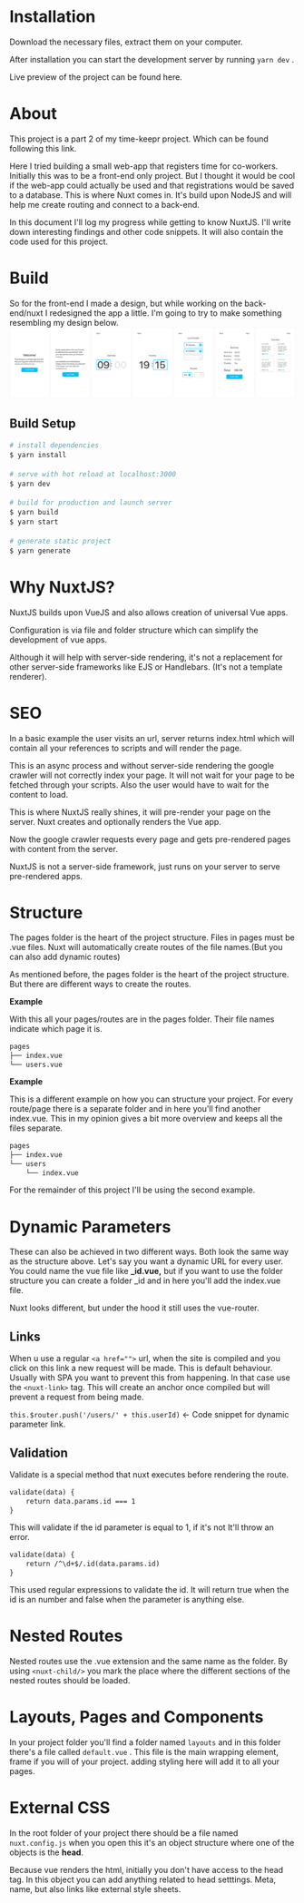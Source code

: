 # Installation

Download the necessary files, extract them on your computer.

After installation you can start the development server by running `yarn dev` .

Live preview of the project can be found here.

# About

This project is a part 2 of my time-keepr project. Which can be found following this link.

Here I tried building a small web-app that registers time for co-workers. Initially this was to be a front-end only project. But I thought it would be cool if the web-app could actually be used and that registrations would be saved to a database. This is where Nuxt comes in. It's build upon NodeJS and will help me create routing and connect to a back-end.

In this document I'll log my progress while getting to know NuxtJS. I'll write down interesting findings and other code snippets. It will also contain the code used for this project.

# Build

So for the front-end I made a design, but while working on the back-end/nuxt I redesigned the app a little. I'm going to try to make something resembling my design below.
![](https://raw.githubusercontent.com/jajan20/time-keepr-nuxt/master/group-render-time-keepr-design.png)

## Build Setup

``` bash
# install dependencies
$ yarn install

# serve with hot reload at localhost:3000
$ yarn dev

# build for production and launch server
$ yarn build
$ yarn start

# generate static project
$ yarn generate
```

# Why NuxtJS?

NuxtJS builds upon VueJS and also allows creation of universal Vue apps.

Configuration is via file and folder structure which can simplify the development of vue apps.

Although it will help with server-side rendering, it's not a replacement for other server-side frameworks like EJS or Handlebars. (It's not a template renderer).

# SEO

In a basic example the user visits an url, server returns index.html which will contain all your references to scripts and will render the page.

This is an async process and without server-side rendering the google crawler will not correctly index your page. It will not wait for your page to be fetched through your scripts. Also the user would have to wait for the content to load.

This is where NuxtJS really shines, it will pre-render your page on the server. Nuxt creates and optionally renders the Vue app.

Now the google crawler requests every page and gets pre-rendered pages with content from the server.

NuxtJS is not a server-side framework, just runs on your server to serve pre-rendered apps.

# Structure

The pages folder is the heart of the project structure. Files in pages must be .vue files. Nuxt will automatically create routes of the file names.(But you can also add dynamic routes)

As mentioned before, the pages folder is the heart of the project structure. But there are different ways to create the routes. 

**Example**

With this all your pages/routes are in the pages folder. Their file names indicate which page it is.

    pages
    ├── index.vue
    └── users.vue

**Example**

This is a different example on how you can structure your project. For every route/page there is a separate folder and in here you'll find another index.vue. This in my opinion gives a bit more overview and keeps all the files separate. 

    pages
    ├── index.vue
    └── users
        └── index.vue

For the remainder of this project I'll be using the second example.

# Dynamic Parameters

These can also be achieved in two different ways. Both look the same way as the structure above. Let's say you want a dynamic URL for every user. You could name the vue file like **_id.vue,**  but if you want to use the folder structure you can create a folder _id and in here you'll add the index.vue file.

Nuxt looks different, but under the hood it still uses the vue-router.

## Links

When u use a regular `<a href="">` url, when the site is compiled and you click on this link a new request will be made. This is default behaviour. Usually with SPA you want to prevent this from happening. In that case use the `<nuxt-link>` tag. This will create an anchor once compiled but will prevent a request from being made.

`this.$router.push('/users/' + this.userId)` ← Code snippet for dynamic parameter link.

## Validation

Validate is a special method that nuxt executes before rendering the route.

    validate(data) {
    	return data.params.id === 1
    }

This will validate if the id parameter is equal to 1, if it's not It'll throw an error.

    validate(data) {
    	return /^\d+$/.id(data.params.id)
    }

This used regular expressions to validate the id. It will return true when the id is an number and false when the parameter is anything else.

# Nested Routes

Nested routes use the .vue extension and the same name as the folder.
By using `<nuxt-child/>` you mark the place where the different sections of the nested routes should be loaded.

# Layouts, Pages and Components

In your project folder you'll find a folder named `layouts` and in this folder there's a file called `default.vue` . This file is the main wrapping element, frame if you will of your project. adding styling here will add it to all your pages.

# External CSS

In the root folder of your project there should be a file named `nuxt.config.js` when you open this it's an object structure where one of the objects is the **head**.

Because vue renders the html, initially you don't have access to the head tag. In this object you can add anything related to head setttings. Meta, name, but also links like external style sheets.

